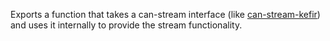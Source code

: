 Exports a function that takes a can-stream interface (like [can-stream-kefir](https://github.com/canjs/can-stream-kefir)) and uses it internally to provide the stream functionality.
